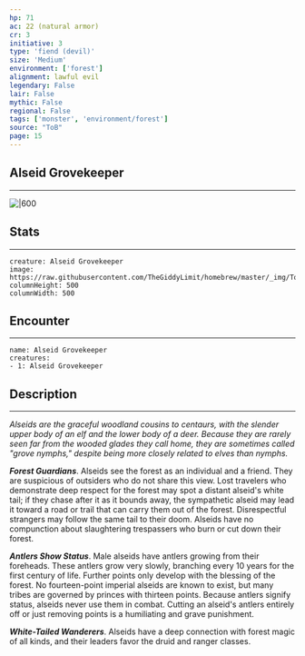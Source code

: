 ```yaml
---
hp: 71
ac: 22 (natural armor)
cr: 3
initiative: 3
type: 'fiend (devil)'    
size: 'Medium'
environment: ['forest']
alignment: lawful evil
legendary: False
lair: False
mythic: False
regional: False
tags: ['monster', 'environment/forest']
source: "ToB"
page: 15
---
```


## Alseid Grovekeeper
---

![|600](https://raw.githubusercontent.com/TheGiddyLimit/homebrew/master/_img/ToB/Alseid.webp)

## Stats
---

```statblock
creature: Alseid Grovekeeper
image: https://raw.githubusercontent.com/TheGiddyLimit/homebrew/master/_img/ToB/token/Alseid%20Grovekeeper.png
columnHeight: 500
columnWidth: 500
```

## Encounter
---

```encounter-table
name: Alseid Grovekeeper
creatures:
- 1: Alseid Grovekeeper
```

## Description
---
_Alseids are the graceful woodland cousins to centaurs, with the slender upper body of an elf and the lower body of a deer. Because they are rarely seen far from the wooded glades they call home, they are sometimes called "grove nymphs," despite being more closely related to elves than nymphs._

**_Forest Guardians_**. Alseids see the forest as an individual and a friend. They are suspicious of outsiders who do not share this view. Lost travelers who demonstrate deep respect for the forest may spot a distant alseid's white tail; if they chase after it as it bounds away, the sympathetic alseid may lead it toward a road or trail that can carry them out of the forest. Disrespectful strangers may follow the same tail to their doom. Alseids have no compunction about slaughtering trespassers who burn or cut down their forest.

**_Antlers Show Status_**. Male alseids have antlers growing from their foreheads. These antlers grow very slowly, branching every 10 years for the first century of life. Further points only develop with the blessing of the forest. No fourteen-point imperial alseids are known to exist, but many tribes are governed by princes with thirteen points. Because antlers signify status, alseids never use them in combat. Cutting an alseid's antlers entirely off or just removing points is a humiliating and grave punishment.

**_White-Tailed Wanderers_**. Alseids have a deep connection with forest magic of all kinds, and their leaders favor the druid and ranger classes.






